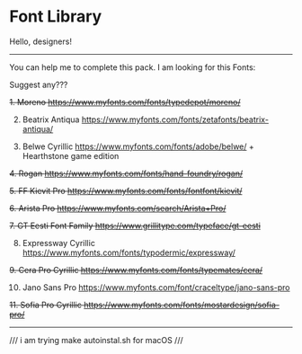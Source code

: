 # Font Library

Hello, designers! 

------------------------------------------------------------------------------------------------------------------------
You can help me to complete this pack.
I am looking for this Fonts:

Suggest any???

<del> 1. Moreno					https://www.myfonts.com/fonts/typedepot/moreno/ </del>

2. Beatrix Antiqua				https://www.myfonts.com/fonts/zetafonts/beatrix-antiqua/

3. Belwe Cyrillic				https://www.myfonts.com/fonts/adobe/belwe/ + Hearthstone game edition 

<del> 4. Rogan					https://www.myfonts.com/fonts/hand-foundry/rogan/ </del>

<del> 5. FF Kievit Pro			https://www.myfonts.com/fonts/fontfont/kievit/ </del>

<del> 6. Arista Pro				https://www.myfonts.com/search/Arista+Pro/ </del>

<del> 7. GT Eesti Font Family	https://www.grillitype.com/typeface/gt-eesti </del> 

8. Expressway Cyrillic			https://www.myfonts.com/fonts/typodermic/expressway/

<del> 9. Cera Pro	Cyrillic	https://www.myfonts.com/fonts/typemates/cera/ </del>

10. Jano Sans Pro				https://www.myfonts.com/font/craceltype/jano-sans-pro

<del> 11. Sofia Pro Cyrillic	https://www.myfonts.com/fonts/mostardesign/sofia-pro/ </del>
	
------------------------------------------------------------------------------------------------------------------------

/// i am trying make autoinstal.sh for macOS ///
